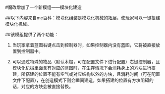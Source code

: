 #魔改增加了一个新模组——模块化建造

##以下内容来自mc百科：模块化组装是模块化机械的拓展，使玩家可以一键搭建模块化机械。



##该模组提供了两个功能：

 1. 当玩家拿着蓝图右键点击到控制器时，如果控制器内没有蓝图，它将被直接放置到控制器中。

 2. 可以通过特殊的物品（默认木棍，可在配置文件下进行配置）右键控制器，且模块化机械里面含有对应的蓝图时，在生存情况下会消耗身上的方块进行搭建，所搭建的位置不能有空气或对应结构以外的方块，且消耗时间（可在配置文件下配置），在创造模式下则会瞬间建造，如果搭建的位置有方块阻碍的话，对应的方块会被直接替换。


